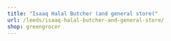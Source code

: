 ```yaml
---
title: "Isaaq Halal Butcher (and general store("
url: /leeds/isaaq-halal-butcher-and-general-store/
shop: greengrocer
---
```


